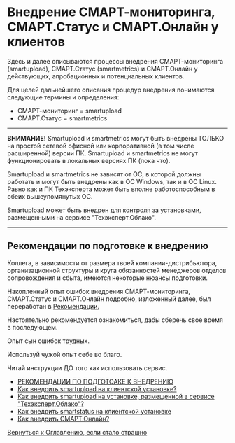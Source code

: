 # Внедрение СМАРТ-мониторинга, СМАРТ.Статус и СМАРТ.Онлайн у клиентов

Здесь и далее описываются процессы внедрения СМАРТ-мониторинга (smartupload), СМАРТ.Статус (smartmetrics) и СМАРТ.Онлайн у действующих, апробационных и потенциальных клиентов.

Для целей дальнейшего описания процедур внедрения понимаются следующие термины и определения:
- СМАРТ-мониторинг = smartupload
- СМАРТ.Статус = smartmetrics

---

**ВНИМАНИЕ!** Smartupload и smartmetrics могут быть внедрены ТОЛЬКО на простой сетевой офисной или корпоративной (в том числе расширенной) версии ПК.
Smartupload и smartmetrics не могут функционировать в локальных версиях ПК (пока что).

Smartupload и smartmetrics не зависят от ОС, в которой должны работать и могут быть внедрены как в ОС Windows, так и в ОС Linux.
Равно как и ПК Техэксперта может быть вполне работоспособным в обеих вышеупомянутых ОС.

Smartupload может быть внедрен для контроля за установками, размещенными на сервисе "Техэксперт.Облако".

---

## Рекомендации по подготовке к внедрению

Коллега, в зависимости от размера твоей компании-дистрибьютора, организационной структуры и круга обязанностей менеджеров отделов сопровождения и сбыта,
имеются некоторые нюансы подготовки.

Накопленный опыт ошибок внедрения СМАРТ-мониторинга, СМАРТ.Статус и СМАРТ.Онлайн подробно, изложенный далее, был переработан в [Рекомендации.](077-smart-implementation-experience.md)

Настоятельно рекомендуется ознакомиться, дабы сберечь свое время в последующем.

Опыт сын ошибок трудных.

Используй чужой опыт себе во благо.

Читай инструкции ДО того как использовать сервис.

- [РЕКОМЕНДАЦИИ ПО ПОДГОТОАКЕ К ВНЕДРЕНИЮ](077-smart-implementation-experience.md)
- [Как внедрить smartupload на клиентской установке?](071-smartupload-implementation-windows.md)
- [Как внедрить smartupload на установке, размещенной в сервисе "Техэксперт.Облако"?](076-smartupload-implementation-TEcloud.md)
- [Как внедрить smartstatus на клиентской установке](073-smartstatus-implementation-windows.md)
- [Как внедрить СМАРТ.Онлайн?](074-smartonline-implementation.md)

[Вернуться к Оглавлению, если стало страшно](Readme.md)






